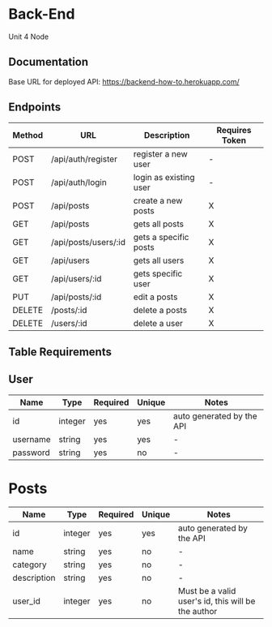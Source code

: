 # Back-End

Unit 4 Node

## Documentation

Base URL for deployed API: https://backend-how-to.herokuapp.com/

## **Endpoints**

| Method | URL                  | Description            | Requires Token |
| ------ | -------------------- | ---------------------- | -------------- |
| POST   | /api/auth/register   | register a new user    | -              |
| POST   | /api/auth/login      | login as existing user | -              |
| POST   | /api/posts           | create a new posts     | X              |
| GET    | /api/posts           | gets all posts         | X              |
| GET    | /api/posts/users/:id | gets a specific posts  | X              |
| GET    | /api/users           | gets all users         | X              |
| GET    | /api/users/:id       | gets specific user     | X              |
| PUT    | /api/posts/:id       | edit a posts           | X              |
| DELETE | /posts/:id           | delete a posts         | X              |
| DELETE | /users/:id           | delete a user          | X              |

## **Table Requirements**

## **User**

| Name     | Type    | Required | Unique | Notes                     |
| -------- | ------- | -------- | ------ | ------------------------- |
| id       | integer | yes      | yes    | auto generated by the API |
| username | string  | yes      | yes    | -                         |
| password | string  | yes      | no     | -                         |

# **Posts**

| Name        | Type    | Required | Unique | Notes                                              |
| ----------- | ------- | -------- | ------ | -------------------------------------------------- |
| id          | integer | yes      | yes    | auto generated by the API                          |
| name        | string  | yes      | no     | -                                                  |
| category    | string  | yes      | no     | -                                                  |
| description | string  | yes      | no     | -                                                  |
| user_id     | integer | yes      | no     | Must be a valid user's id, this will be the author |
